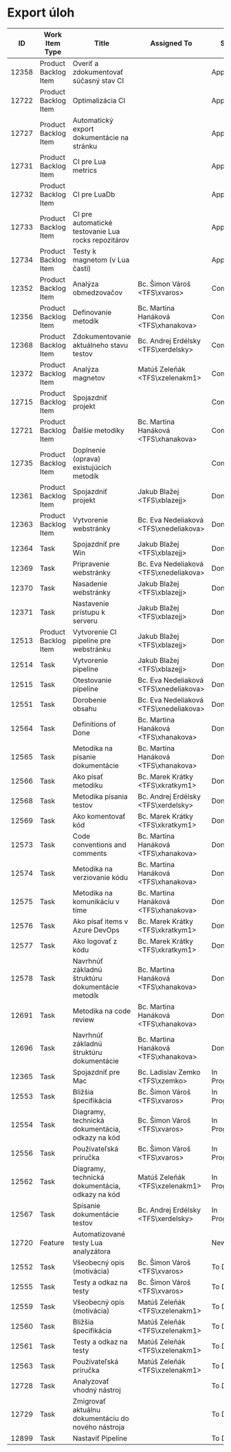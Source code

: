 # Export úloh

| **ID** | **Work Item Type** | **Title** | **Assigned To** | **State** | **Effort** |
|--------|--------------------|-----------|-----------------|-----------|------------|
| 12358 | Product Backlog Item | Overiť a zdokumentovať súčasný stav CI | | Approved |
| 12722 | Product Backlog Item | Optimalizácia CI | | Approved |
| 12727 | Product Backlog Item | Automatický export dokumentácie na stránku | | Approved |
| 12731 | Product Backlog Item | CI pre Lua metrics | | Approved |
| 12732 | Product Backlog Item | CI pre LuaDb | | Approved |
| 12733 | Product Backlog Item | CI pre automatické testovanie Lua rocks repozitárov | | Approved |
| 12734 | Product Backlog Item | Testy k magnetom (v Lua časti) | | Approved |
| 12352 | Product Backlog Item | Analýza obmedzovačov| Bc. Šimon Vároš <TFS\xvaros>|Committed|13 |
| 12356 | Product Backlog Item | Definovanie metodík | Bc. Martina Hanáková <TFS\xhanakova> | Committed | 8 |
| 12368 | Product Backlog Item | Zdokumentovanie aktuálneho stavu testov | Bc. Andrej Erdélsky <TFS\xerdelsky> | Committed | 8 |
| 12372 | Product Backlog Item | Analýza magnetov | Matúš Zeleňák <TFS\xzelenakm1> | Committed | 13 |
| 12715 | Product Backlog Item | Spojazdniť projekt | | Committed | 5 |
| 12721 | Product Backlog Item | Ďalšie metodiky | Bc. Martina Hanáková <TFS\xhanakova> | Committed | 3 |
| 12735 | Product Backlog Item | Doplnenie (oprava) existujúcich metodík | | Committed | 1 |
| 12361 | Product Backlog Item | Spojazdniť projekt | Jakub Blažej <TFS\xblazejj> | Done | 13 |
| 12363 | Product Backlog Item | Vytvorenie webstránky | Bc. Eva Nedeliaková <TFS\xnedeliakova> | Done | 8 |
| 12364 | Task                 | Spojazdniť pre Win | Jakub Blažej <TFS\xblazejj> | Done |
| 12369 | Task                 | Pripravenie webstránky | Bc. Eva Nedeliaková <TFS\xnedeliakova> | Done |
| 12370 | Task                 | Nasadenie webstránky | Jakub Blažej <TFS\xblazejj> | Done |
| 12371 | Task                 | Nastavenie prístupu k serveru | Jakub Blažej <TFS\xblazejj> | Done |
| 12513 | Product Backlog Item | Vytvorenie CI pipeline pre webstránku | Jakub Blažej <TFS\xblazejj> | Done | 5 |
| 12514 | Task                 | Vytvorenie pipeline | Jakub Blažej <TFS\xblazejj> | Done |
| 12515 | Task                 | Otestovanie pipeline | Bc. Eva Nedeliaková <TFS\xnedeliakova> | Done |
| 12551 | Task                 | Dorobenie obsahu | Bc. Eva Nedeliaková <TFS\xnedeliakova> | Done |
| 12564 | Task                 | Definitions of Done | Bc. Martina Hanáková <TFS\xhanakova> | Done |
| 12565 | Task                 | Metodika na písanie dokumentácie | Bc. Martina Hanáková <TFS\xhanakova> | Done |
| 12566 | Task                 | Ako písať metodiku | Bc. Marek Krátky <TFS\xkratkym1> | Done |
| 12568 | Task                 | Metodika písania testov | Bc. Andrej Erdélsky <TFS\xerdelsky> | Done |
| 12569 | Task                 | Ako komentovať kód | Bc. Marek Krátky <TFS\xkratkym1> | Done |
| 12573 | Task                 | Code conventions and comments | Bc. Martina Hanáková <TFS\xhanakova> | Done |
| 12574 | Task                 | Metodika na verziovanie kódu | Bc. Martina Hanáková <TFS\xhanakova> | Done |
| 12575 | Task                 | Metodika na komunikáciu v tíme | Bc. Martina Hanáková <TFS\xhanakova> | Done |
| 12576 | Task                 | Ako písať items v Azure DevOps | Bc. Marek Krátky <TFS\xkratkym1> | Done |
| 12577 | Task                 | Ako logovať z kódu | Bc. Marek Krátky <TFS\xkratkym1> | Done |
| 12578 | Task                 | Navrhnúť základnú štruktúru dokumentácie metodík | Bc. Martina Hanáková <TFS\xhanakova> | Done |
| 12691 | Task                 | Metodika na code review | Bc. Martina Hanáková <TFS\xhanakova> | Done |
| 12696 | Task                 | Navrhnúť základnú štruktúru dokumentácie | Bc. Martina Hanáková <TFS\xhanakova> | Done |
| 12365 | Task                 | Spojazdniť pre Mac | Bc. Ladislav Zemko <TFS\xzemko> | In Progress |
| 12553 | Task                 | Bližšia špecifikácia | Bc. Šimon Vároš <TFS\xvaros> | In Progress | 0.25
| 12554 | Task                 | Diagramy, technická dokumentácia, odkazy na kód | Bc. Šimon Vároš <TFS\xvaros> | In Progress | 1.75
| 12556 | Task                 | Používateľská príručka | Bc. Šimon Vároš <TFS\xvaros> | In Progress | 0.2
| 12562 | Task                 | Diagramy, technická dokumentácia, odkazy na kód | Matúš Zeleňák <TFS\xzelenakm1> | In Progress | 2
| 12567 | Task                 | Spísanie dokumentácie testov | Bc. Andrej Erdélsky <TFS\xerdelsky> | In Progress | 1
| 12720 | Feature              | Automatizované testy Lua analyzátora | | New |
| 12552 | Task                 | Všeobecný opis (motivácia) | Bc. Šimon Vároš <TFS\xvaros> | To Do |
| 12555 | Task                 | Testy a odkaz na testy | Bc. Šimon Vároš <TFS\xvaros> | To Do | 0.5
| 12559 | Task                 | Všeobecný opis (motivácia) | Matúš Zeleňák <TFS\xzelenakm1> | To Do |
| 12560 | Task                 | Bližšia špecifikácia | Matúš Zeleňák <TFS\xzelenakm1> | To Do |
| 12561 | Task                 | Testy a odkaz na testy | Matúš Zeleňák <TFS\xzelenakm1> | To Do | 0.5
| 12563 | Task                 | Používateľská príručka | Matúš Zeleňák <TFS\xzelenakm1> | To Do | 0.5
| 12728 | Task                 | Analyzovať vhodný nástroj | | To Do |
| 12729 | Task                 | Zmigrovať aktuálnu dokumentáciu do nového nástroja | | To Do |
| 12899 | Task                 | Nastaviť Pipeline | | To Do |

